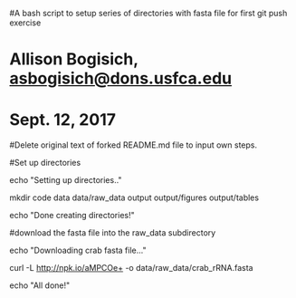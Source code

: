 #A bash script to setup series of directories with fasta file for first git push exercise

# Allison Bogisich, asbogisich@dons.usfca.edu

# Sept. 12, 2017

#Delete original text of forked README.md file to input own steps.

#Set up directories

echo "Setting up directories.."

mkdir code  data data/raw_data  output output/figures output/tables

echo "Done creating directories!"


#download the fasta file into the raw_data subdirectory

echo "Downloading crab fasta file..."

curl -L http://npk.io/aMPCOe+ -o data/raw_data/crab_rRNA.fasta

echo "All done!"
